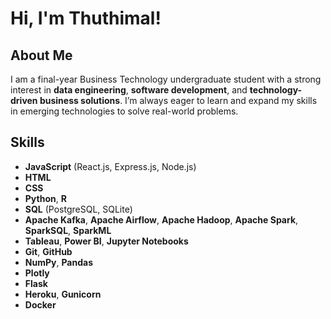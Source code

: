 # Hi, I'm Thuthimal!

## About Me

I am a final-year Business Technology undergraduate student with a strong interest in **data engineering**, **software development**, and **technology-driven business solutions**. I’m always eager to learn and expand my skills in emerging technologies to solve real-world problems.

## Skills

- **JavaScript** (React.js, Express.js, Node.js)
- **HTML**
- **CSS**
- **Python**, **R**
- **SQL** (PostgreSQL, SQLite)
- **Apache Kafka**, **Apache Airflow**, **Apache Hadoop**, **Apache Spark**, **SparkSQL**, **SparkML**
- **Tableau**, **Power BI**, **Jupyter Notebooks**
- **Git**, **GitHub**
- **NumPy**, **Pandas**
- **Plotly**
- **Flask**
- **Heroku**, **Gunicorn**
- **Docker**

